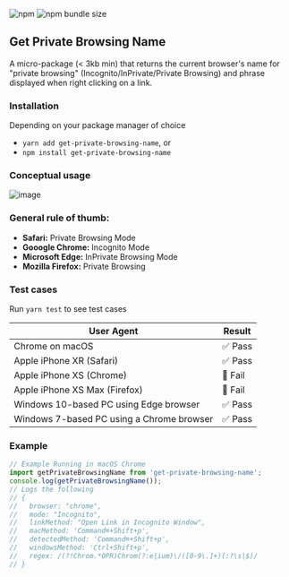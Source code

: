![npm](https://img.shields.io/npm/v/get-private-browsing-name) ![npm bundle size](https://img.shields.io/bundlephobia/min/get-private-browsing-name)
## Get Private Browsing Name

A micro-package (< 3kb min) that returns the current browser's name for "private browsing" (Incognito/InPrivate/Private Browsing) and phrase displayed when right clicking on a link.

### Installation
Depending on your package manager of choice
- `yarn add get-private-browsing-name`, or
- `npm install get-private-browsing-name`

### Conceptual usage
![image](https://user-images.githubusercontent.com/234593/105451916-7c675880-5cd1-11eb-948f-0ddf27a9c162.png)
### General rule of thumb:
- **Safari:** Private Browsing Mode
- **Gooogle Chrome:** Incognito Mode
- **Microsoft Edge:** InPrivate Browsing Mode
- **Mozilla Firefox:** Private Browsing

### Test cases
Run `yarn test` to see test cases

| User Agent | Result | 
| ---- | --- |
| Chrome on macOS | ✅ Pass | 
| Apple iPhone XR (Safari) | ✅ Pass | 
| Apple iPhone XS (Chrome) | 🛑 Fail | 
| Apple iPhone XS Max (Firefox) | 🛑 Fail | 
| Windows 10-based PC using Edge browser | ✅ Pass | 
| Windows 7-based PC using a Chrome browser | ✅ Pass | 

### Example

```js
// Example Running in macOS Chrome
import getPrivateBrowsingName from 'get-private-browsing-name';
console.log(getPrivateBrowsingName());
// Logs the following
// {
//   browser: "chrome",
//   mode: "Incognito",
//   linkMethod: "Open Link in Incognito Window",
//   macMethod: 'Command⌘+Shift+p',
//   detectedMethod: 'Command⌘+Shift+p',
//   windowsMethod: 'Ctrl+Shift+p',
//   regex: /(?!Chrom.*OPR)Chrom(?:e|ium)\/([0-9\.]+)(:?\s|$)/
// }
```